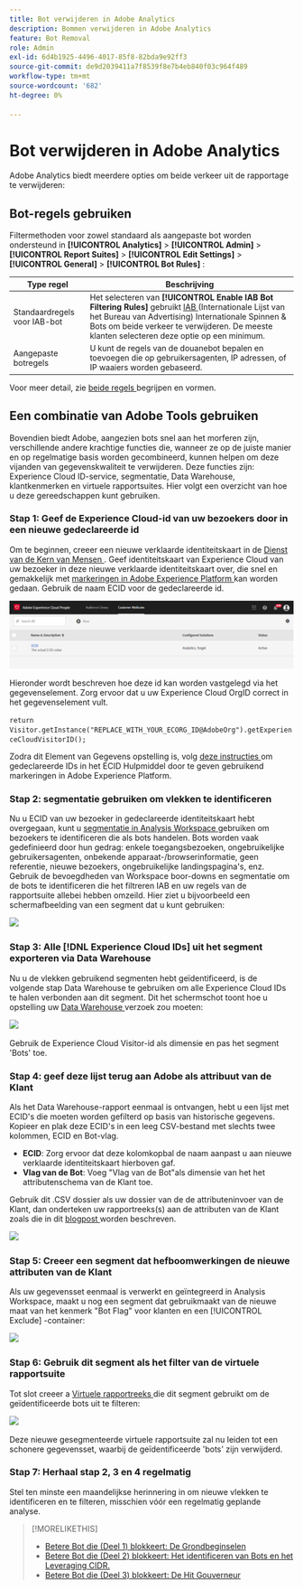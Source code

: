 ```yaml
---
title: Bot verwijderen in Adobe Analytics
description: Bommen verwijderen in Adobe Analytics
feature: Bot Removal
role: Admin
exl-id: 6d4b1925-4496-4017-85f8-82bda9e92ff3
source-git-commit: de9d2039411a7f8539f8e7b4eb840f03c964f489
workflow-type: tm+mt
source-wordcount: '682'
ht-degree: 0%

---
```


# Bot verwijderen in Adobe Analytics

Adobe Analytics biedt meerdere opties om beide verkeer uit de rapportage te verwijderen:

## Bot-regels gebruiken

Filtermethoden voor zowel standaard als aangepaste bot worden ondersteund in **[!UICONTROL Analytics]** > **[!UICONTROL Admin]** > **[!UICONTROL Report Suites]** > **[!UICONTROL Edit Settings]** > **[!UICONTROL General]** > **[!UICONTROL Bot Rules]** :

| Type regel | Beschrijving |
|--- |--- |
| Standaardregels voor IAB-bot | Het selecteren van **[!UICONTROL Enable IAB Bot Filtering Rules]** gebruikt [ IAB ](https://www.iab.com/) (Internationale Lijst van het Bureau van Advertising) Internationale Spinnen &amp; Bots om beide verkeer te verwijderen. De meeste klanten selecteren deze optie op een minimum. |
| Aangepaste botregels | U kunt de regels van de douanebot bepalen en toevoegen die op gebruikersagenten, IP adressen, of IP waaiers worden gebaseerd. |

Voor meer detail, zie [ beide regels ](/help/admin/admin/c-manage-report-suites/c-edit-report-suites/general/bot-removal/bot-rules.md) begrijpen en vormen.

## Een combinatie van Adobe Tools gebruiken

Bovendien biedt Adobe, aangezien bots snel aan het morferen zijn, verschillende andere krachtige functies die, wanneer ze op de juiste manier en op regelmatige basis worden gecombineerd, kunnen helpen om deze vijanden van gegevenskwaliteit te verwijderen. Deze functies zijn: Experience Cloud ID-service, segmentatie, Data Warehouse, klantkenmerken en virtuele rapportsuites. Hier volgt een overzicht van hoe u deze gereedschappen kunt gebruiken.

### Stap 1: Geef de Experience Cloud-id van uw bezoekers door in een nieuwe gedeclareerde id

Om te beginnen, creeer een nieuwe verklaarde identiteitskaart in de [ Dienst van de Kern van Mensen ](https://experienceleague.adobe.com/docs/core-services/interface/audiences/audience-library.html?lang=nl-NL). Geef identiteitskaart van Experience Cloud van uw bezoeker in deze nieuwe verklaarde identiteitskaart over, die snel en gemakkelijk met [ markeringen in Adobe Experience Platform ](https://experienceleague.adobe.com/docs/experience-platform/tags/extensions/adobe/id-service/overview.html?lang=nl-NL) kan worden gedaan. Gebruik de naam ECID voor de gedeclareerde id.

![](/help/admin/admin/c-manage-report-suites/c-edit-report-suites/general/bot-removal/assets/bot-cust-attr-setup.png)

Hieronder wordt beschreven hoe deze id kan worden vastgelegd via het gegevenselement. Zorg ervoor dat u uw Experience Cloud OrgID correct in het gegevenselement vult.

```return Visitor.getInstance("REPLACE_WITH_YOUR_ECORG_ID@AdobeOrg").getExperienceCloudVisitorID();```

Zodra dit Element van Gegevens opstelling is, volg [ deze instructies ](https://experienceleague.adobe.com/docs/experience-platform/tags/extensions/adobe/id-service/overview.html?lang=nl-NL) om gedeclareerde IDs in het ECID Hulpmiddel door te geven gebruikend markeringen in Adobe Experience Platform.

### Stap 2: segmentatie gebruiken om vlekken te identificeren

Nu u ECID van uw bezoeker in gedeclareerde identiteitskaart hebt overgegaan, kunt u [ segmentatie in Analysis Workspace ](https://experienceleague.adobe.com/docs/analytics/analyze/analysis-workspace/components/segments/t-freeform-project-segment.html?lang=nl-NL) gebruiken om bezoekers te identificeren die als bots handelen. Bots worden vaak gedefinieerd door hun gedrag: enkele toegangsbezoeken, ongebruikelijke gebruikersagenten, onbekende apparaat-/browserinformatie, geen referentie, nieuwe bezoekers, ongebruikelijke landingspagina&#39;s, enz. Gebruik de bevoegdheden van Workspace boor-downs en segmentatie om de bots te identificeren die het filtreren IAB en uw regels van de rapportsuite allebei hebben omzeild. Hier ziet u bijvoorbeeld een schermafbeelding van een segment dat u kunt gebruiken:

![](/help/admin/admin/c-manage-report-suites/c-edit-report-suites/general/bot-removal/assets/bot-filter-seg1.png)

### Stap 3: Alle [!DNL Experience Cloud IDs] uit het segment exporteren via Data Warehouse

Nu u de vlekken gebruikend segmenten hebt geïdentificeerd, is de volgende stap Data Warehouse te gebruiken om alle Experience Cloud IDs te halen verbonden aan dit segment. Dit het schermschot toont hoe u opstelling uw [ Data Warehouse ](/help/export/data-warehouse/data-warehouse.md) verzoek zou moeten:

![](/help/admin/admin/c-manage-report-suites/c-edit-report-suites/general/bot-removal/assets/bot-dwh-3.png)

Gebruik de Experience Cloud Visitor-id als dimensie en pas het segment &#39;Bots&#39; toe.

### Stap 4: geef deze lijst terug aan Adobe als attribuut van de Klant

Als het Data Warehouse-rapport eenmaal is ontvangen, hebt u een lijst met ECID&#39;s die moeten worden gefilterd op basis van historische gegevens. Kopieer en plak deze ECID&#39;s in een leeg CSV-bestand met slechts twee kolommen, ECID en Bot-vlag.

* **ECID**: Zorg ervoor dat deze kolomkopbal de naam aanpast u aan nieuwe verklaarde identiteitskaart hierboven gaf.
* **Vlag van de Bot**: Voeg &quot;Vlag van de Bot&quot;als dimensie van het het attributenschema van de Klant toe.

Gebruik dit .CSV dossier als uw dossier van de de attributeninvoer van de Klant, dan onderteken uw rapportreeks(s) aan de attributen van de Klant zoals die in dit [ blogpost ](https://blog.adobe.com/en/publish/2016/10/20/link-digital-behavior-customers) worden beschreven.

![](/help/admin/admin/c-manage-report-suites/c-edit-report-suites/general/bot-removal/assets/bot-csv-4.png)

### Stap 5: Creeer een segment dat hefboomwerkingen de nieuwe attributen van de Klant

Als uw gegevensset eenmaal is verwerkt en geïntegreerd in Analysis Workspace, maakt u nog een segment dat gebruikmaakt van de nieuwe maat van het kenmerk &quot;Bot Flag&quot; voor klanten en een [!UICONTROL Exclude] -container:

![](/help/admin/admin/c-manage-report-suites/c-edit-report-suites/general/bot-removal/assets/bot-filter-seg2.png)

### Stap 6: Gebruik dit segment als het filter van de virtuele rapportsuite

Tot slot creeer a [ Virtuele rapportreeks ](/help/components/vrs/vrs-about.md) die dit segment gebruikt om de geïdentificeerde bots uit te filteren:

![](/help/admin/admin/c-manage-report-suites/c-edit-report-suites/general/bot-removal/assets/bot-vrs.png)

Deze nieuwe gesegmenteerde virtuele rapportsuite zal nu leiden tot een schonere gegevensset, waarbij de geïdentificeerde &#39;bots&#39; zijn verwijderd.

### Stap 7: Herhaal stap 2, 3 en 4 regelmatig

Stel ten minste een maandelijkse herinnering in om nieuwe vlekken te identificeren en te filteren, misschien vóór een regelmatig geplande analyse.

>[!MORELIKETHIS]
>
>* [ Betere Bot die (Deel 1) blokkeert: De Grondbeginselen ](https://experienceleaguecommunities.adobe.com/t5/adobe-analytics-blogs/better-bot-blocking-part-1-the-basics/ba-p/715839)
>* [ Betere Bot die (Deel 2) blokkeert: Het identificeren van Bots en het Leveraging CIDR.](https://experienceleaguecommunities.adobe.com/t5/adobe-analytics-blogs/better-bot-blocking-part-2-identifying-bots-and-leveraging-cidr/ba-p/722132)
>* [ Betere Bot die (Deel 3) blokkeert: De Hit Gouverneur ](https://experienceleaguecommunities.adobe.com/t5/adobe-analytics-blogs/better-bot-blocking-part-3-the-hit-governor/ba-p/727051)


